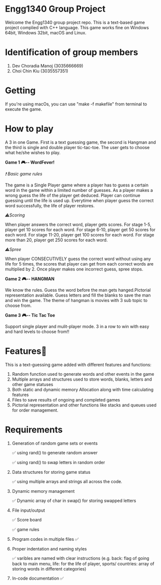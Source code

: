 # Engg1340 Group Project
Welcome the Engg1340 group project repo. This is a text-based game project complied with  C++ language.
This game works fine on Windows 64bit, Windows 32bit, macOS and Linux.

# Identification of group members
1. Dev Choradia Manoj (3035666669)
2. Choi Chin Kiu (3035557351)

# Getting 
If you're using macOs, you can use "make -f makefile" from terminal to execute the game.

# How to play

A 3 in one Game.
First is a text guessing game, the second is Hangman and the third is single and double player tic-tac-toe. 
The user gets to choose what he/she wishes to play.

**Game 1 :video_game:-- WordFever!** 

*:heavy_exclamation_mark: Basic game rules*

The game is a Single Player game where a player has to guess a certain word in the game within a limited number of guesses. As a player makes a wrong guess the life of the player get deduced. Player can continue guessing until the life is used up. Everytime when player guess the correct word successfully, the life of player restores.

*:warning:Scoring*

When player answers the correct word, player gets scores.
For stage 1-5, player get 10 scores for each word.
For stage 6-10, player get 50 scores for each word.
For stage 11-20, player get 100 scores for each word.
For stage more than 20, player get 250 scores for each word.

*:warning:Spree*

When player CONSECUTIVELY guess the correct word without using any life for 5 times, the scores that player can get from each correct words are multiplied by 2. Once player makes one incorrect guess, spree stops.

**Game 2 :video_game:-- HANGMAN**

We know the rules.
Guess the word before the man gets hanged.Pictorial representation available.
Guess letters and fill the blanks to save the man and win the game.
The theme of hangman is movies with 3 sub topic to choose from.

**Game 3 :video_game:-- Tic Tac Toe**

Support single player and mulit-player mode.
3 in a row to win with easy and hard levels to choose from!!

# Features:hammer:

This is a text-guessing game added with different features and functions:
1. Random function used to generate words and other events in the game
2. Multiple arrays and structures used to store words, blanks, letters and other game statuses 
3. Both static and dynamic memory Allocation along with time calculating features
4. Files to save results of ongoing and completed games
5. Pictorial representation and other functions like stacks and queues used for order management.


# Requirements 
1. Generation of random game sets or events

      :white_check_mark: using rand() to generate random answer

      :white_check_mark: using rand() to swap letters in random order
2. Data structures for storing game status

      :white_check_mark: using multiple arrays and strings all across the code.
       
3. Dynamic memory management
      
      :white_check_mark: Dynamic array of char in swap() for storing swapped letters
4. File input/output 
      
      :white_check_mark: Score board
      
      :white_check_mark: game rules
5. Program codes in multiple files :white_check_mark:
6. Proper indentation and naming styles
      
      :white_check_mark: varibles are named with clear instructions 
      (e.g. back: flag of going back to main menu,  life: for the life of player,  sports/ countries: array of storing words in different categories)
7. In-code documentation :white_check_mark:
